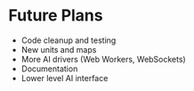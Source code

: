 <!SLIDE >
# Future Plans

- Code cleanup and testing
- New units and maps
- More AI drivers (Web Workers, WebSockets)
- Documentation
- Lower level AI interface
